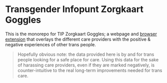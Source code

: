 # Transgender Infopunt Zorgkaart Goggles

This is the monorepo for TIP Zorgkaart Goggles; a webpage and [browser extension](browser-extension/) that overlays the different care providers with the positive & negative experiences of other trans people.

> Hopefully obvious note: the data provided here is by and for trans people looking for a safe place for care. Using this data for the sake of harassing care providers, even if they are marked negatively, is counter-intuitive to the real long-term improvements needed for trans care.


